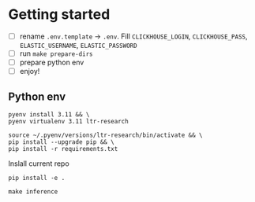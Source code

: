 # Getting started

- [ ]  rename `.env.template` -> `.env`. Fill `CLICKHOUSE_LOGIN`, `CLICKHOUSE_PASS`, `ELASTIC_USERNAME`, `ELASTIC_PASSWORD`
- [ ]  run `make prepare-dirs`
- [ ]  prepare python env
- [ ]  enjoy!

## Python env

```shell
pyenv install 3.11 && \
pyenv virtualenv 3.11 ltr-research
```

```shell
source ~/.pyenv/versions/ltr-research/bin/activate && \
pip install --upgrade pip && \
pip install -r requirements.txt
```

Inslall current repo
```shell
pip install -e .
```

```shell
make inference
```